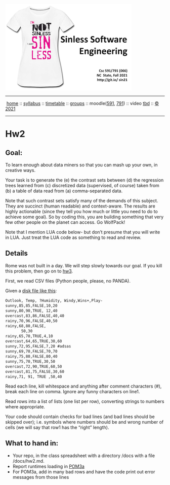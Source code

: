 <a name=top>
<a  href="https://git.io/sin21"><img  width=400 src="/docs/img/sin1.png"></a>       
<hr>
<p>
&nbsp;<a href="https://git.io/sin21">home</a> ::
<a href="https://github.com/txt/sin21/blob/master/docs/syllabus.md#top">syllabus</a> ::
<a href="https://github.com/txt/sin21/blob/master/docs/syllabus.md#timetable">timetable</a> ::
<a href="https://docs.google.com/spreadsheets/d/1n0zHiZlVYkLAEg5Lj1CVaLSEaeNy8iYjw8IMWYWs4Tk/edit?usp=sharing">groups</a> ::
moodle(<a href="https://moodle-courses2122.wolfware.ncsu.edu/course/view.php?id=3211">591</a>,
<a href="https://moodle-courses2122.wolfware.ncsu.edu/course/view.php?id=3211">791</a>) ::
video <a href="https://ncsu.hosted.panopto.com/Panopto/Pages/Sessions/List.aspx#folderID=a5998f03-01df-4c6c-91c1-ad80003f3c7c">tbd</a> ::
<a href="https://github.com/txt/sin21/blob/master/LICENSE.md#top">&copy; 2021</a>
<br>
<hr>


# Hw2

## Goal:
To learn enough about data miners so that you can mash up your own, in creative ways.

Your task is to generate the (e) the contrast sets between (d) the regression trees learned from 
(c) discretized data (supervised, of course) taken from (b) a table of data read from (a) comma-separated data.

Note that such contrast sets satisfy many of the demands of this subject. They are succinct (human readable) and 
context-aware. The results are highly actionable (since they tell you how much or little you need to do to achieve some goal).
 So by coding this, you are building something that very few other people on the planet can access. Go WolfPack!

Note that I mention LUA code below- but don’t presume that you will write in LUA. Just treat the LUA code as something to read and review.


## Details

Rome was not built in a day. We will step slowly towards our goal.
If you kill this problem, then  go on to [hw3](hw3.md).

First, we read CSV files (Python people, please, no PANDA).

Given a [disk file like this](../data/weather.csv):


```
Outlook, Temp, ?Humidity, Windy,Wins+,Play-
sunny,85,85,FALSE,10,20
sunny,80,90,TRUE, 12,40
overcast,83,86,FALSE,40,40
rainy,70,96,FALSE,40,50
rainy,68,80,FALSE,
       50,30
rainy,65,70,TRUE,4,10
overcast,64,65,TRUE,30,60
sunny,72,95,FALSE,7,20 #adsas
sunny,69,70,FALSE,70,70
rainy,75,80,FALSE,80,40
sunny,75,70,TRUE,30,50
overcast,72,90,TRUE,60,50
overcast,81,75,FALSE,30,60
rainy,71, 91, TRUE ,50,40
```

Read each line, kill whitespace and anything after comment characters (#), break each line on comma.
Ignore any funny characters on line1. 

Read rows into a list of lists (one list per row), converting strings to numbers where appropriate.

Your code should contain checks for bad lines (and bad lines should be skipped over); i.e. symbols 
where numbers should be and wrong number of cells (we will say that row1 has the “right” length).

## What to hand in:

- Your repo, in the class spreadsheet with a directory /docs with a file /docs/hw2.md.
- Report runtimes loading in [POM3a](../data/pom3a.csv)
- For POM3a, add in many bad rows and have the code print out error messages from those lines


